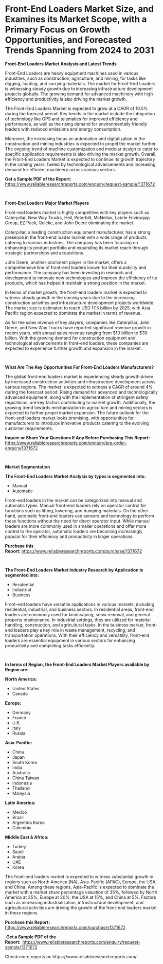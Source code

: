 <p><h1>Front-End Loaders Market Size, and Examines its Market Scope, with a Primary Focus on Growth Opportunities, and Forecasted Trends Spanning from 2024 to 2031</h1></p><p><strong>Front-End Loaders Market Analysis and Latest Trends</strong></p>
<p><p>Front-End Loaders are heavy equipment machines used in various industries, such as construction, agriculture, and mining, for tasks like digging, loading, and carrying materials. The market for Front-End Loaders is witnessing steady growth due to increasing infrastructure development projects globally. The growing demand for advanced machinery with high efficiency and productivity is also driving the market growth.</p><p>The Front-End Loaders Market is expected to grow at a CAGR of 10.5% during the forecast period. Key trends in the market include the integration of technology like GPS and telematics for improved efficiency and performance, as well as the rising demand for environmentally friendly loaders with reduced emissions and energy consumption. </p><p>Moreover, the increasing focus on automation and digitalization in the construction and mining industries is expected to propel the market further. The ongoing trend of machine customization and modular design to cater to specific application requirements is also driving the market growth. Overall, the Front-End Loaders Market is expected to continue its growth trajectory in the coming years, fueled by technological advancements and increasing demand for efficient machinery across various sectors.</p></p>
<p><strong>Get a Sample PDF of the Report:&nbsp;</strong> <a href="https://www.reliableresearchreports.com/enquiry/request-sample/1371672">https://www.reliableresearchreports.com/enquiry/request-sample/1371672</a></p>
<p>&nbsp;</p>
<p><strong>Front-End Loaders Major Market Players</strong></p>
<p><p>Front-end loaders market is highly competitive with key players such as Caterpillar, New Way Trucks, Heil, Peterbilt, McNeilus, Labrie Enviroquip Group, EZ Pack, Quicke, and John Deere dominating the market. </p><p>Caterpillar, a leading construction equipment manufacturer, has a strong presence in the front-end loader market with a wide range of products catering to various industries. The company has been focusing on enhancing its product portfolio and expanding its market reach through strategic partnerships and acquisitions. </p><p>John Deere, another prominent player in the market, offers a comprehensive line of front-end loaders known for their durability and performance. The company has been investing in research and development to innovate new technologies and improve the efficiency of its products, which has helped it maintain a strong position in the market.</p><p>In terms of market growth, the front-end loaders market is expected to witness steady growth in the coming years due to the increasing construction activities and infrastructure development projects worldwide. The market size is estimated to reach USD 17.5 billion by 2025, with Asia Pacific region expected to dominate the market in terms of revenue.</p><p>As for the sales revenue of key players, companies like Caterpillar, John Deere, and New Way Trucks have reported significant revenue growth in recent years, with annual sales revenue ranging from $10 billion to $30 billion. With the growing demand for construction equipment and technological advancements in front-end loaders, these companies are expected to experience further growth and expansion in the market.</p></p>
<p>&nbsp;</p>
<p><strong>What Are The Key Opportunities For Front-End Loaders Manufacturers?</strong></p>
<p><p>The global front-end loaders market is experiencing steady growth driven by increased construction activities and infrastructure development across various regions. The market is expected to witness a CAGR of around 4% during the forecast period. Rising demand for advanced and technologically advanced equipment, along with the implementation of stringent safety regulations, are key factors contributing to market growth. Additionally, the growing trend towards mechanization in agriculture and mining sectors is expected to further propel market expansion. The future outlook for the front-end loaders market looks promising, with opportunities for manufacturers to introduce innovative products catering to the evolving customer requirements.</p></p>
<p><strong>Inquire or Share Your Questions If Any Before Purchasing This Report:</strong> <a href="https://www.reliableresearchreports.com/enquiry/pre-order-enquiry/1371672">https://www.reliableresearchreports.com/enquiry/pre-order-enquiry/1371672</a></p>
<p>&nbsp;</p>
<p><strong>Market Segmentation</strong></p>
<p><strong>The Front-End Loaders Market Analysis by types is segmented into:</strong></p>
<p><ul><li>Manual</li><li>Automatic</li></ul></p>
<p><p>Front-end loaders in the market can be categorized into manual and automatic types. Manual front-end loaders rely on operator control for functions such as lifting, lowering, and dumping materials. On the other hand, automatic front-end loaders use sensors and technology to perform these functions without the need for direct operator input. While manual loaders are more commonly used in smaller operations and offer more control to the operator, automatic loaders are becoming increasingly popular for their efficiency and productivity in larger operations.</p></p>
<p><strong>Purchase this Report:&nbsp;</strong><a href="https://www.reliableresearchreports.com/purchase/1371672">https://www.reliableresearchreports.com/purchase/1371672</a></p>
<p>&nbsp;</p>
<p><strong>The Front-End Loaders Market Industry Research by Application is segmented into:</strong></p>
<p><ul><li>Residential</li><li>Industrial</li><li>Business</li></ul></p>
<p><p>Front-end loaders have versatile applications in various markets, including residential, industrial, and business sectors. In residential areas, front-end loaders are commonly used for landscaping, snow removal, and general property maintenance. In industrial settings, they are utilized for material handling, construction, and agricultural tasks. In the business market, front-end loaders play a key role in waste management, recycling, and transportation operations. With their efficiency and versatility, front-end loaders are essential equipment in various sectors for enhancing productivity and completing tasks efficiently.</p></p>
<p>&nbsp;</p>
<p><strong>In terms of Region, the Front-End Loaders Market Players available by Region are:</strong></p>
<p>
    <p> <strong> North America: </strong>
        <ul>
            <li>United States</li>
            <li>Canada</li>
        </ul>
        </p> 
    <p> <strong> Europe: </strong>
        <ul>
            <li>Germany</li>
            <li>France</li>
            <li>U.K.</li>
            <li>Italy</li>
            <li>Russia</li>
        </ul>
        </p> 
    <p> <strong> Asia-Pacific: </strong>
        <ul>
            <li>China</li>
            <li>Japan</li>
            <li>South Korea</li>
            <li>India</li>
            <li>Australia</li>
            <li>China Taiwan</li>
            <li>Indonesia</li>
            <li>Thailand</li>
            <li>Malaysia</li>
        </ul>
        </p> 
    <p> <strong> Latin America: </strong>
        <ul>
            <li>Mexico</li>
            <li>Brazil</li>
            <li>Argentina Korea</li>
            <li>Colombia</li>
        </ul>
        </p> 
    <p> <strong> Middle East & Africa: </strong>
        <ul>
            <li>Turkey</li>
            <li>Saudi</li>
            <li>Arabia</li>
            <li>UAE</li>
            <li>Korea</li>
        </ul>
    </p>
    </p>
<p><p>The front-end loaders market is expected to witness substantial growth in regions such as North America (NA), Asia-Pacific (APAC), Europe, the USA, and China. Among these regions, Asia-Pacific is expected to dominate the market with a market share percentage valuation of 35%, followed by North America at 25%, Europe at 20%, the USA at 15%, and China at 5%. Factors such as increasing industrialization, infrastructural development, and agricultural activities are driving the growth of the front-end loaders market in these regions.</p></p>
<p><strong>Purchase this Report: </strong><a href="https://www.reliableresearchreports.com/purchase/1371672">https://www.reliableresearchreports.com/purchase/1371672</a></p>
<p>&nbsp;<strong>Get a Sample PDF of the Report:&nbsp;&nbsp;</strong><a href="https://www.reliableresearchreports.com/enquiry/request-sample/1371672">https://www.reliableresearchreports.com/enquiry/request-sample/1371672</a></p>
<p><strong></strong></p>
<p>Check more reports on https://www.reliableresearchreports.com/</p>